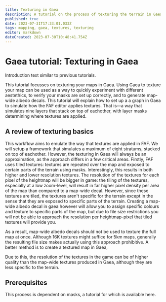 ```yaml
---
title: Texturing in Gaea
description: A tutorial on the process of texturing the terrain in Gaea
published: true
date: 2023-07-31T17:33:01.033Z
tags: mapping, gaea, textures, texturing
editor: markdown
dateCreated: 2023-07-30T10:48:41.754Z
---
```


# Gaea tutorial: Texturing in Gaea
Introduction text similar to previous tutorials.

This tutorial focusses on texturing your maps in Gaea. Using Gaea to texture your map can be used as a way to quickly experiment with different aestethics, to verify your masks are set up correctly, and to generate map-wide albedo decals. This tutorial will explain how to set up a a graph in Gaea to simulate how the FAF editor applies textures. That is—a way that simulates nine layers that stack on top of eachother, with layer masks determining where textures are applied.

## A review of texturing basics
This workflow aims to emulate the way that textures are applied in FAF. We will setup a framework that simulates a maximum of eight stratums, stacked on top of eachother. However, the texturing in Gaea will always be an approximation, as the approach differs in a few critical areas. Firstly, FAF uses tiled textures: textures are repeated over the map and exposed to certain parts of the terrain using masks. Interestingly, this results in both higher and lower resolution textures. The resolution of the textures for each pixel of the heightmap will be bigger in game: the tiling of the textures, especially at a low zoom-level, will result in far higher pixel density per area of the map than compared to a map-wide decal. However, since these textures are tiled, the textures aren't specific for the terrain except in the sense that they are exposed to specific parts of the terrain. Creating a map-wide albedo decal in gaea however will allow you to assign specific colours and texture to specific parts of the map, but due to file size restrictions you will not be able to approach the resolution per heightmap-pixel that tiled textures will provide you.

As a result, map-wide albedo decals should not be used to texture the full map at once. Although 16K textures might suffice for 5km maps, generally the resulting file size makes actually using this approach prohibitive. A better method is to create a textured map in Gaea,

Due to this, the resolution of the textures in the game can be of higher quality than the map-wide textures produced in Gaea, although they are less specific to the terrain.



## Prerequisites

This process is dependent on masks, a tutorial for which is available here. 

